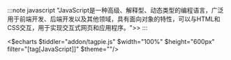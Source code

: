 :::note javascript
"JavaScript是一种高级、解释型、动态类型的编程语言，广泛用于前端开发、后端开发以及其他领域，具有面向对象的特性，可以与HTML和CSS交互，用于实现交互式网页和应用程序。">>
:::

<$echarts $tiddler="addon/tagpie.js" $width="100%" $height="600px" filter="[tag[JavaScript]]" $theme=""/>
